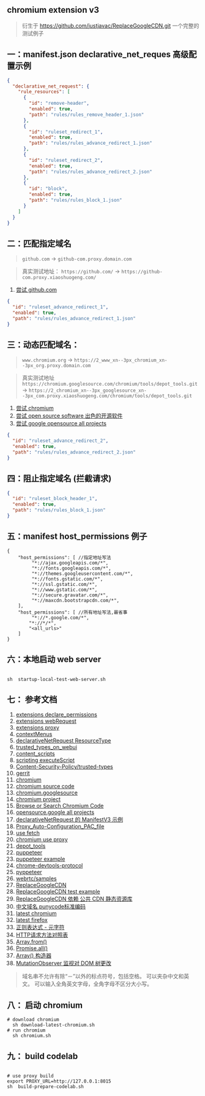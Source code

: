 ## chromium extension v3
> 衍生于 https://github.com/justjavac/ReplaceGoogleCDN.git 
> 一个完整的 测试例子

## 一：manifest.json declarative_net_reques 高级配置示例

```json
{
  "declarative_net_request": {
    "rule_resources": [
      {
        "id": "remove-header",
        "enabled": true,
        "path": "rules/rules_remove_header_1.json"
      },
      {
        "id": "ruleset_redirect_1",
        "enabled": true,
        "path": "rules/rules_advance_redirect_1.json"
      },
      {
        "id": "ruleset_redirect_2",
        "enabled": true,
        "path": "rules/rules_advance_redirect_2.json"
      },
      {
        "id": "block",
        "enabled": true,
        "path": "rules/rules_block_1.json"
      }
    ]
  }
}
```

## 二：匹配指定域名

> `github.com` -> `github-com.proxy.domain.com`

> 真实测试地址： `https://github.com/` -> `https://github-com.proxy.xiaoshuogeng.com/`

1. [尝试 github.com ](https://github.com/)

```json
{
  "id": "ruleset_advance_redirect_1",
  "enabled": true,
  "path": "rules/rules_advance_redirect_1.json"
}
```

## 三：动态匹配域名：

> `www.chromium.org` -> `https://2_www_xn--3px_chromium_xn--3px_org.proxy.domain.com`

> 真实测试地址 `https://chromium.googlesource.com/chromium/tools/depot_tools.git` -> `https://2_chromium_xn--3px_googlesource_xn--3px_com.proxy.xiaoshuogeng.com/chromium/tools/depot_tools.git`

1. [尝试 chromium ](https://chromium.googlesource.com/chromium/src/+/main/docs/linux/build_instructions.md)
2. [尝试 open source software 出色的开源软件 ](https://summerofcode.withgoogle.com/programs/2022/organizations)
3. [尝试 google opensource all projects ](https://cs.opensource.google/)

```json
{
  "id": "ruleset_advance_redirect_2",
  "enabled": true,
  "path": "rules/rules_advance_redirect_2.json"
}
```

## 四：阻止指定域名 (拦截请求)

```json
{
  "id": "ruleset_block_header_1",
  "enabled": true,
  "path": "rules/rules_block_1.json"
}
```

## 五：manifest host_permissions 例子

```
{
    "host_permissions": [ //指定地址写法
         "*://ajax.googleapis.com/*",
         "*://fonts.googleapis.com/*",
         "*://themes.googleusercontent.com/*",
         "*://fonts.gstatic.com/*",
         "*://ssl.gstatic.com/*",
         "*://www.gstatic.com/*",
         "*://secure.gravatar.com/*",
         "*://maxcdn.bootstrapcdn.com/*",
    ],
    "host_permissions": [ //所有地址写法,最省事
         "*://*.google.com/*",
        "*://*/*",
        "<all_urls>"
    ]
}
```

## 六：本地启动 web server

```shell

sh  startup-local-test-web-server.sh

```

## 七： 参考文档

1. [extensions declare_permissions ](https://developer.chrome.com/docs/extensions/mv3/declare_permissions/)
2. [extensions webRequest](https://developer.chrome.com/docs/extensions/reference/webRequest/#event-onHeadersReceived)
3. [extensions proxy](https://developer.chrome.com/docs/extensions/reference/proxy/)
4. [contextMenus](https://developer.chrome.com/docs/extensions/reference/contextMenus//docs/extensions/reference/contextMenus/)
5. [declarativeNetRequest ResourceType](https://developer.chrome.com/docs/extensions/reference/declarativeNetRequest/#type-ResourceType)
6. [trusted_types_on_webui](https://chromium.googlesource.com/chromium/src/+/refs/heads/main/docs/trusted_types_on_webui.md)
7. [content_scripts](https:////developer.chrome.com/docs/extensions/mv3/content_scripts/)
8. [scripting executeScript](https://developer.chrome.com/docs/extensions/reference/scripting/#handling-results)
9. [Content-Security-Policy/trusted-types](https://developer.mozilla.org/en-US/docs/Web/HTTP/Headers/Content-Security-Policy/trusted-types)
10. [gerrit](https://gerrit.googlesource.com/gerrit)
11. [chromium](https://www.chromium.org)
12. [chromium source code](https://chromium.googlesource.com/chromium/src/+/main/docs/get_the_code.md)
13. [chromium.googlesource](https://chromium.googlesource.com/chromium/src)
14. [chromium project](https://source.chromium.org/chromium)
15. [Browse or Search Chromium Code](https://source.chromium.org/chromium)
16. [opensource.google all projects ](https://cs.opensource.google/)
17. [declarativeNetRequest 的 ManifestV3 示例](https://52sbl.cn/discussion/1754.html)
18. [Proxy_Auto-Configuration_PAC_file](https://developer.mozilla.org/en-US/docs/Web/HTTP/Proxy_servers_and_tunneling/Proxy_Auto-Configuration_PAC_file)
19. [use fetch](https://developer.mozilla.org/zh-CN/docs/Web/API/Fetch_API/Using_Fetch)
20. [chromium use proxy](https://www.chromium.org/developers/design-documents/network-settings/)
21. [depot_tools](https://chromium.googlesource.com/chromium/tools/depot_tools.git)
22. [puppeteer](https://github.com/puppeteer/puppeteer.git)
23. [puppeteer example](https://github.com/puppeteer/puppeteer/tree/main/examples)
24. [chrome-devtools-protocol](https://github.com/ChromeDevTools/awesome-chrome-devtools#chrome-devtools-protocol)
25. [pyppeteer](https://github.com/pyppeteer/pyppeteer.git)
26. [webrtc/samples](https://github.com/webrtc/samples.git)
27. [ReplaceGoogleCDN](https://github.com/justjavac/ReplaceGoogleCDN.git)
28. [ReplaceGoogleCDN test example](https://github.com/justjavac/ReplaceGoogleCDN/tree/master/extension/test)
29. [ReplaceGoogleCDN 依赖 公共 CDN 静态资源库 ](https://github.com/justjavac/ReplaceGoogleCDN/tree/master/extension/rules)
30. [中文域名 punycode标准编码](https://en.wikipedia.org/wiki/Punycode)
31. [latest chromium ](https://download-chromium.appspot.com/)
32. [latest firefox](https://www.mozilla.org/en-US/firefox/all/#product-desktop-release)
33. [正则表达式 - 元字符](https://www.runoob.com/regexp/regexp-metachar.html)
34. [HTTP请求方法对照表](http://www.yunjson.com/httprequest/)
35. [Array.from()](https://developer.mozilla.org/zh-CN/docs/Web/JavaScript/Reference/Global_Objects/Array/from)
36. [Promise.all()](https://developer.mozilla.org/zh-CN/docs/Web/JavaScript/Reference/Global_Objects/Promise/all)
37. [Array() 构造器](https://developer.mozilla.org/zh-CN/docs/Web/JavaScript/Reference/Global_Objects/Array/Array)
38. [ MutationObserver 监视对 DOM 树更改](https://developer.mozilla.org/zh-CN/docs/Web/API/MutationObserver)

> 域名串不允许有除“－”以外的标点符号，包括空格。 可以夹杂中文和英文。 可以输入全角英文字母，全角字母不区分大小写。


## 八： 启动 chromium

```shell
# download chromium
  sh download-latest-chromium.sh
# run chromium
  sh chromium.sh

```

## 九： build codelab

```shell

# use proxy build
export PROXY_URL=http://127.0.0.1:8015
sh  build-prepare-codelab.sh

```

